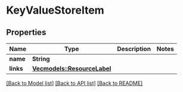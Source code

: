 # KeyValueStoreItem

## Properties

Name | Type | Description | Notes
------------ | ------------- | ------------- | -------------
**name** | **String** |  | 
**links** | [**Vec<models::ResourceLabel>**](ResourceLabel.md) |  | 

[[Back to Model list]](../README.md#documentation-for-models) [[Back to API list]](../README.md#documentation-for-api-endpoints) [[Back to README]](../README.md)


